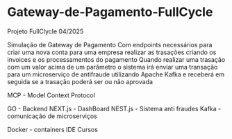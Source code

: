 # Gateway-de-Pagamento-FullCycle
Projeto FullClycle 04/2025

Simulação de Gateway de Pagamento 
Com endpoints necessários para criar uma nova conta para uma empresa realizar as trasações criando os invoices e os processamentos do pagamento
Quando realizar uma trasação com um valor acima de um parâmetro o sistema irá enviar uma transação para um microserviço de antifraude utilizando Apache Kafka e receberá em seguida se a trasação poderá ser ou não aprovada


MCP - Model Context Protocol

GO - Backend
NEXT.js - DashBoard
NEST.js - Sistema anti fraudes
Kafka - comunicação de microserviços

Docker - containers
IDE Cursos
